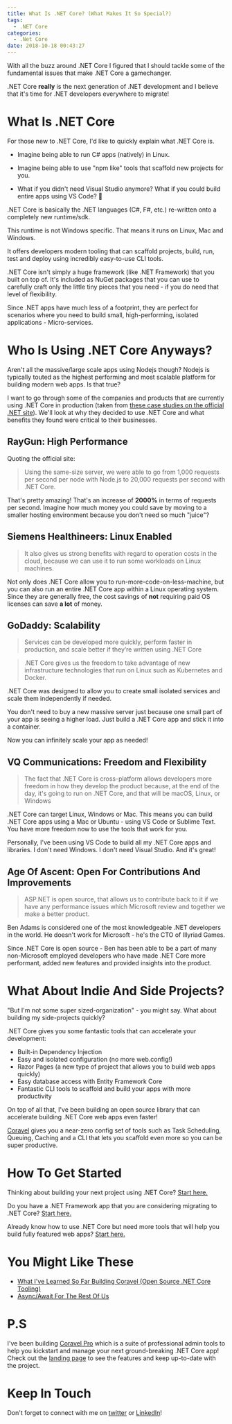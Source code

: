 ```yaml
---
title: What Is .NET Core? (What Makes It So Special?)
tags:
  - .NET Core
categories:
  - .Net Core
date: 2018-10-18 00:43:27
---
```



With all the buzz around .NET Core I figured that I should tackle some of the fundamental issues that make .NET Core a gamechanger.

.NET Core __really__ is the next generation of .NET development and I believe that it's time for .NET developers everywhere to migrate!

<!-- more -->

# What Is .NET Core

For those new to .NET Core, I'd like to quickly explain what .NET Core is.

- Imagine being able to run C# apps (natively) in Linux.

- Imagine being able to use "npm like" tools that scaffold new projects for you.

- What if you didn't need Visual Studio anymore? What if you could build entire apps using VS Code? 🤯

.NET Core is basically the .NET languages (C#, F#, etc.) re-written onto a completely new runtime/sdk.

This runtime is not Windows specific. That means it runs on Linux, Mac and Windows.

It offers developers modern tooling that can scaffold projects, build, run, test and deploy using incredibly easy-to-use CLI tools.

.NET Core isn't simply a huge framework (like .NET Framework) that you built on top of. It's included as NuGet packages that you can use to carefully craft only the little tiny pieces that you need - if you do need that level of flexibility.

Since .NET apps have much less of a footprint, they are perfect for scenarios where you need to build small, high-performing, isolated applications - Micro-services.

# Who Is Using .NET Core Anyways?

Aren't all the massive/large scale apps using Nodejs though? Nodejs is typically touted as the highest performing and most scalable platform for building modern web apps. Is that true?

I want to go through some of the companies and products that are currently using .NET Core in production (taken from [these case studies on the official .NET site](https://www.microsoft.com/net/platform/customers)). We'll look at why they decided to use .NET Core and what benefits they found were critical to their businesses.

## RayGun: High Performance

Quoting the official site:

> Using the same-size server, we were able to go from 1,000 requests per second per node with Node.js to 20,000 requests per second with .NET Core.

That's pretty amazing! That's an increase of __2000%__ in terms of requests per second. Imagine how much money you could save by moving to a smaller hosting environment because you don't need so much "juice"?

## Siemens Healthineers: Linux Enabled

>  It also gives us strong benefits with regard to operation costs in the cloud, because we can use it to run some workloads on Linux machines.

Not only does .NET Core allow you to run-more-code-on-less-machine, but you can also run an entire .NET Core app within a Linux operating system. Since they are generally free, the cost savings of __not__ requiring paid OS licenses can save __a lot__ of money.

## GoDaddy: Scalability

> Services can be developed more quickly, perform faster in production, and scale better if they’re written using .NET Core

> .NET Core gives us the freedom to take advantage of new infrastructure technologies that run on Linux such as Kubernetes and Docker.

.NET Core was designed to allow you to create small isolated services and scale them independently if needed. 

You don't need to buy a new massive server just because one small part of your app is seeing a higher load. Just build a .NET Core app and stick it into a container. 

Now you can infinitely scale your app as needed!

## VQ Communications: Freedom and Flexibility

> The fact that .NET Core is cross-platform allows developers more freedom in how they develop the product because, at the end of the day, it's going to run on .NET Core, and that will be macOS, Linux, or Windows

.NET Core can target Linux, Windows or Mac. This means you can build .NET Core apps using a Mac or Ubuntu - using VS Code or Sublime Text. You have more freedom now to use the tools that work for you.

Personally, I've been using VS Code to build all my .NET Core apps and libraries. I don't need Windows. I don't need Visual Studio. And it's great!

## Age Of Ascent: Open For Contributions And Improvements

> ASP.NET is open source, that allows us to contribute back to it if we have any performance issues which Microsoft review and together we make a better product.

Ben Adams is considered one of the most knowledgeable .NET developers in the world. He doesn't work for Microsoft - he's the CTO of Illyriad Games.

Since .NET Core is open source - Ben has been able to be a part of many non-Microsoft employed developers who have made .NET Core more performant, added new features and provided insights into the product.

# What About Indie And Side Projects?

"But I'm not some super sized-organization" - you might say. What about building my side-projects quickly?

.NET Core gives you some fantastic tools that can accelerate your development:

- Built-in Dependency Injection
- Easy and isolated configuration (no more web.config!)
- Razor Pages (a new type of project that allows you to build web apps quickly)
- Easy database access with Entity Framework Core
- Fantastic CLI tools to scaffold and build your apps with more productivity

On top of all that, I've been building an open source library that can accelerate building .NET Core web apps even faster!

[Coravel](https://github.com/jamesmh/coravel) gives you a near-zero config set of tools such as Task Scheduling, Queuing, Caching and a CLI that lets you scaffold even more so you can be super productive.

# How To Get Started

Thinking about building your next project using .NET Core? [Start here.](https://docs.microsoft.com/en-us/aspnet/core/getting-started/?view=aspnetcore-2.1)

Do you have a .NET Framework app that you are considering migrating to .NET Core? [Start here.](https://docs.microsoft.com/en-us/aspnet/core/migration/?view=aspnetcore-2.1)

Already know how to use .NET Core but need more tools that will help you build fully featured web apps? [Start here.](https://github.com/jamesmh/coravel)

# You Might Like These

- [What I've Learned So Far Building Coravel (Open Source .NET Core Tooling)](https://www.blog.jamesmichaelhickey.com/What-I-ve-Learned-So-Far-Building-Coravel-Open-Source-NET-Core-Tooling/)
- [Async/Await For The Rest Of Us](https://www.blog.jamesmichaelhickey.com/Async-Await-For-The-Rest-Of-Us/)

# P.S

I've been building [Coravel Pro](https://www.pro.coravel.net/) which is a suite of professional admin tools to help you kickstart and manage your next ground-breaking .NET Core app! Check out the [landing page](https://www.pro.coravel.net/) to see the features and keep up-to-date with the project.

# Keep In Touch

Don't forget to connect with me on [twitter](https://twitter.com/jamesmh_dev) or [LinkedIn](https://www.linkedin.com/in/jamesmhickey/)!